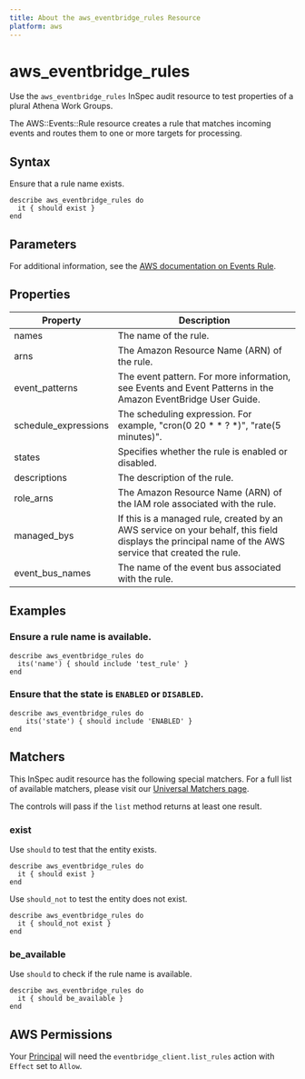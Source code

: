 ```yaml
---
title: About the aws_eventbridge_rules Resource
platform: aws
---
```


# aws\_eventbridge\_rules

Use the `aws_eventbridge_rules` InSpec audit resource to test properties of a plural Athena Work Groups.

The AWS::Events::Rule resource creates a rule that matches incoming events and routes them to one or more targets for processing.

## Syntax

Ensure that a rule name exists.

    describe aws_eventbridge_rules do
      it { should exist }
    end

## Parameters

For additional information, see the [AWS documentation on Events Rule](https://docs.aws.amazon.com/AWSCloudFormation/latest/UserGuide/aws-resource-events-rule.html).

## Properties

| Property | Description|
| --- | --- |
| names | The name of the rule. |
| arns | The Amazon Resource Name (ARN) of the rule. |
| event_patterns | The event pattern. For more information, see Events and Event Patterns in the Amazon EventBridge User Guide. |
| schedule_expressions | The scheduling expression. For example, "cron(0 20 * * ? *)", "rate(5 minutes)". |
| states | Specifies whether the rule is enabled or disabled. |
| descriptions | The description of the rule. |
| role_arns | The Amazon Resource Name (ARN) of the IAM role associated with the rule. |
| managed_bys | If this is a managed rule, created by an AWS service on your behalf, this field displays the principal name of the AWS service that created the rule. |
| event_bus_names | The name of the event bus associated with the rule. |

## Examples

### Ensure a rule name is available.
    describe aws_eventbridge_rules do
      its('name') { should include 'test_rule' }
    end

### Ensure that the state is `ENABLED` or `DISABLED`.
    describe aws_eventbridge_rules do
        its('state') { should include 'ENABLED' }
    end

## Matchers

This InSpec audit resource has the following special matchers. For a full list of available matchers, please visit our [Universal Matchers page](https://www.inspec.io/docs/reference/matchers/).

The controls will pass if the `list` method returns at least one result.

### exist

Use `should` to test that the entity exists.

    describe aws_eventbridge_rules do
      it { should exist }
    end

Use `should_not` to test the entity does not exist.
      
    describe aws_eventbridge_rules do
      it { should_not exist }
    end

### be_available

Use `should` to check if the rule name is available.

    describe aws_eventbridge_rules do
      it { should be_available }
    end

## AWS Permissions

Your [Principal](https://docs.aws.amazon.com/IAM/latest/UserGuide/intro-structure.html#intro-structure-principal) will need the `eventbridge_client.list_rules` action with `Effect` set to `Allow`.